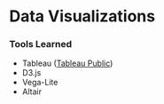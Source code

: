 # Data Visualizations


### Tools Learned

- Tableau (<a href="https://public.tableau.com/profile/frank.bruni#!/?newProfile=&activeTab=0">Tableau Public</a>)
- D3.js
- Vega-Lite
- Altair

